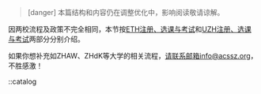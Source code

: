 > [danger] 本篇结构和内容仍在调整优化中，影响阅读敬请谅解。

因两校流程及政策不完全相同，本节按[ETH注册、选课与考试](ETH相关.md)和[UZH注册、选课与考试](UZH相关.md)两部分分别介绍。

如果你想补充如ZHAW、ZHdK等大学的相关流程，请联系邮箱info@acssz.org，不胜感激！

::catalog